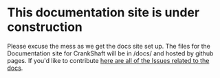 # This documentation site is under construction
Please excuse the mess as we get the docs site set up.
The files for the Documentation site for CrankShaft will be in /docs/ and hosted by github pages.
If you'd like to contribute [here are all of the Issues related to the docs](https://github.com/TheWebTech/CrankShaft/projects/2).
